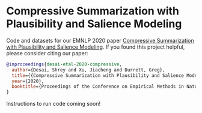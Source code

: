# Compressive Summarization with Plausibility and Salience Modeling

Code and datasets for our EMNLP 2020 paper [Compressive Summarization with Plausibility and Salience Modeling](https://arxiv.org/pdf/2010.07886.pdf). If you found this project helpful, please consider citing our paper:

```bibtex
@inproceedings{desai-etal-2020-compressive,
  author={Desai, Shrey and Xu, Jiacheng and Durrett, Greg},
  title={{Compressive Summarization with Plausibility and Salience Modeling}},
  year={2020},
  booktitle={Proceedings of the Conference on Empirical Methods in Natural Language Processing (EMNLP)},
}
```

Instructions to run code coming soon!
